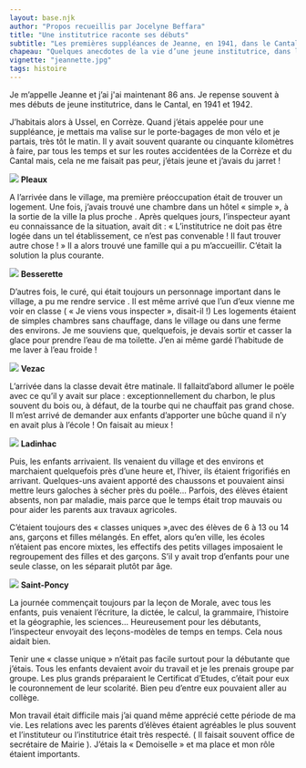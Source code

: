 ```yaml
---
layout: base.njk
author: "Propos recueillis par Jocelyne Beffara"
title: "Une institutrice raconte ses débuts"
subtitle: "Les premières suppléances de Jeanne, en 1941, dans le Cantal"
chapeau: "Quelques anecdotes de la vie d’une jeune institutrice, dans les années 40"
vignette: "jeannette.jpg"
tags: histoire
---
```


Je m’appelle Jeanne et j’ai j'ai maintenant 86 ans. Je repense souvent à mes débuts
de jeune institutrice, dans le Cantal, en 1941 et 1942.

J’habitais alors à Ussel, en Corrèze. Quand j’étais appelée pour une suppléance,
je mettais ma valise sur le porte-bagages de mon vélo et je partais, très tôt le
matin. Il y avait souvent quarante ou cinquante kilomètres à faire, par tous les
temps et sur les routes accidentées de la Corrèze et du Cantal mais, cela ne me
faisait pas peur, j’étais jeune et j’avais du jarret&nbsp;!

![](ecole_Pleaux2.jpg) **Pleaux**

A l’arrivée dans le village, ma première préoccupation était de trouver un
logement. Une fois, j’avais trouvé une chambre dans un hôtel
&laquo;&nbsp;simple&nbsp;&raquo;, à la sortie de la ville la plus proche . Après
quelques jours, l’inspecteur ayant eu connaissance de la situation, avait
dit&nbsp;: &laquo;&nbsp;L’institutrice ne doit pas être logée dans un tel
établissement, ce n’est pas convenable&nbsp;! Il faut trouver autre
chose&nbsp;!&nbsp;&raquo; Il a alors trouvé une famille qui a pu m’accueillir.
C’était la solution la plus courante.

![](besserette2.jpg) **Besserette**

D’autres fois, le curé, qui était toujours un personnage important dans le
village, a pu me rendre service . Il est même arrivé que l’un d’eux vienne me
voir en classe ( &laquo;&nbsp;Je viens vous inspecter&nbsp;&raquo;,
disait-il&nbsp;!) Les logements étaient de simples chambres sans chauffage, dans
le village ou dans une ferme des environs. Je me souviens que, quelquefois, je
devais sortir et casser la glace pour prendre l’eau de ma toilette. J’en ai même
gardé l’habitude de me laver à l’eau froide&nbsp;!

![](vezac2.jpg) **Vezac**

L’arrivée dans la classe devait être matinale. Il fallaitd’abord allumer le
poële avec ce qu’il y avait sur place&nbsp;: exceptionnellement du charbon, le
plus souvent du bois ou, à défaut, de la tourbe qui ne chauffait pas grand
chose. Il m’est arrivé de demander aux enfants d’apporter une bûche quand il n’y
en avait plus à l’école&nbsp;! On faisait au mieux&nbsp;!

![](ladinhac.jpg) **Ladinhac**

Puis, les enfants arrivaient. Ils venaient du village et des environs et
marchaient quelquefois près d’une heure et, l’hiver, ils étaient frigorifiés en
arrivant. Quelques-uns avaient apporté des chaussons et pouvaient ainsi mettre
leurs galoches à sécher près du poële... Parfois, des élèves étaient absents,
non par maladie, mais parce que le temps était trop mauvais ou pour aider les
parents aux travaux agricoles.

C’étaient toujours des &laquo;&nbsp;classes uniques&nbsp;&raquo;,avec des élèves
de 6 à 13 ou 14 ans, garçons et filles mélangés. En effet, alors qu’en ville,
les écoles n’étaient pas encore mixtes, les effectifs des petits villages
imposaient le regroupement des filles et des garçons. S’il y avait trop
d’enfants pour une seule classe, on les séparait plutôt par âge.

![](saintponcy.jpg) **Saint-Poncy**

La journée commençait toujours par la leçon de Morale, avec tous les enfants,
puis venaient l’écriture, la dictée, le calcul, la grammaire, l’histoire et la
géographie, les sciences... Heureusement pour les débutants, l’inspecteur
envoyait des leçons-modèles de temps en temps. Cela nous aidait bien.

Tenir une &laquo;&nbsp;classe unique&nbsp;&raquo; n’était pas facile surtout
pour la débutante que j’étais. Tous les enfants devaient avoir du travail et je
les prenais groupe par groupe. Les plus grands préparaient le Certificat
d’Etudes, c’était pour eux le couronnement de leur scolarité. Bien peu d’entre
eux pouvaient aller au collège.

Mon travail était difficile mais j’ai quand même apprécié cette période de ma
vie. Les relations avec les parents d’élèves étaient agréables le plus souvent
et l’instituteur ou l’institutrice était très respecté. ( Il faisait souvent
office de secrétaire de Mairie ). J’étais la
&laquo;&nbsp;Demoiselle&nbsp;&raquo; et ma place et mon rôle étaient importants.
